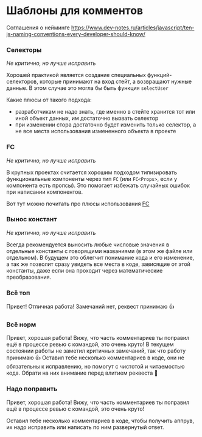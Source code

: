 # Шаблоны для комментов

Соглашения о нейминге https://www.dev-notes.ru/articles/javascript/ten-js-naming-conventions-every-developer-should-know/

### Селекторы

*Не критично, но лучше исправить*

Хорошей практикой является создание специальных функций-селекторов, которые принимают на вход стейт, а возвращают нужные данные. В этом случае это могла бы быть функция `selectUser`

Какие плюсы от такого подхода:

* разработчикам не надо знать, где именно в стейте хранится тот или иной объект данных, им достаточно вызвать селектор
* при изменении стора достаточно будет изменить только селектор, а не все места использования измененного объекта в проекте

### FC

*Не критично, но лучше исправить*

В крупных проектах считается хорошим подходом типизировать функциональные компоненты через тип `FC` (или `FC<Props>`, если у компонента есть пропсы). Это помогает избежать случайных ошибок при написании компонентов.

Вот тут можно почитать про плюсы использования [FC](https://dev.to/elhamnajeebullah/react-typescript-what-is-reactfc-and-why-should-i-use-it-4029)

### Вынос констант

*Не критично, но лучше исправить*

Всегда рекомендуется выносить любые числовые значения в отдельные константы с говорящими названиями (в этом же файле или отдельном). В будущем это облегчит понимание кода и его изменение, а так же позволит сразу увидеть все места в коде, зависящие от этой константы, даже если она проходит через математические преобразования.

### Всё топ

Привет! Отличная работа! Замечаний нет, реквест принимаю 👍

### Всё норм

Привет, хорошая работа! Вижу, что часть комментариев ты поправил ещё в процессе ревью с командой, это очень круто!
В текущем состоянии работы не заметил критичных замечаний, так что работу принимаю 👍
Оставил тебе несколько комментариев в коде, они не обязательны к исправлению, но помогут с чистотой и читаемостью кода. Обрати на них внимание перед влитием реквеста 🙏



### Надо поправить

Привет, хорошая работа! Вижу, что часть комментариев ты поправил ещё в процессе ревью с командой, это очень круто!

Оставил тебе несколько комментариев в коде, чтобы получить аппрув, их надо исправить или написать по ним развернутый ответ.

